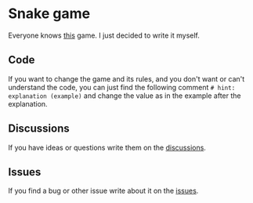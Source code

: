 # Snake game

Everyone knows [this](https://en.wikipedia.org/wiki/Snake_(video_game_genre)) game. I just decided to write it myself.

## Code

If you want to change the game and its rules, and you don't want or can't understand the code, you can just find the following comment ```# hint: explanation (example)``` and change the value as in the example after the explanation.

## Discussions

If you have ideas or questions write them on the [discussions](https://github.com/Nazar0360/Snake/discussions).

## Issues

If you find a bug or other issue write about it on the [issues](https://github.com/Nazar0360/Snake/issues).
